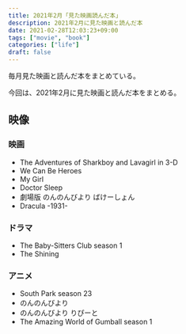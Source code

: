 ```yaml
---
title: 2021年2月「見た映画読んだ本」
description: 2021年2月に見た映画と読んだ本
date: 2021-02-28T12:03:23+09:00
tags: ["movie", "book"]
categories: ["life"]
draft: false
---
```


毎月見た映画と読んだ本をまとめている。

今回は、2021年2月に見た映画と読んだ本をまとめる。

## 映像

### 映画

* The Adventures of Sharkboy and Lavagirl in 3-D
* We Can Be Heroes
* My Girl
* Doctor Sleep
* 劇場版 のんのんびより ばけーしょん
* Dracula -1931-

### ドラマ

* The Baby-Sitters Club season 1
* The Shining

### アニメ

* South Park season 23
* のんのんびより
* のんのんびより りぴーと
* The Amazing World of Gumball season 1

